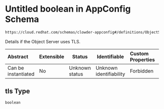 # Untitled boolean in AppConfig Schema

```txt
https://cloud.redhat.com/schemas/clowder-appconfig#/definitions/ObjectStoreBucket/properties/tls
```

Details if the Object Server uses TLS.


| Abstract            | Extensible | Status         | Identifiable            | Custom Properties | Additional Properties | Access Restrictions | Defined In                                                    |
| :------------------ | ---------- | -------------- | ----------------------- | :---------------- | --------------------- | ------------------- | ------------------------------------------------------------- |
| Can be instantiated | No         | Unknown status | Unknown identifiability | Forbidden         | Allowed               | none                | [schema.json\*](../../out/schema.json "open original schema") |

## tls Type

`boolean`
